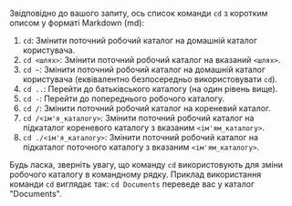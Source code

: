 Звідповідно до вашого запиту, ось список команди `cd` з коротким описом у форматі Markdown (md):

1. `cd`: Змінити поточний робочий каталог на домашній каталог користувача.
2. `cd <шлях>`: Змінити поточний робочий каталог на вказаний `<шлях>`.
3. `cd ~`: Змінити поточний робочий каталог на домашній каталог користувача (еквівалентно безпосередньо використовувати `cd`).
4. `cd ..`: Перейти до батьківського каталогу (на один рівень вище).
5. `cd -`: Перейти до попереднього робочого каталогу.
6. `cd /`: Змінити поточний робочий каталог на кореневий каталог.
7. `cd /<ім'я_каталогу>`: Змінити поточний робочий каталог на підкаталог кореневого каталогу з вказаним `<ім'ям_каталогу>`.
8. `cd ./<ім'я_каталогу>`: Змінити поточний робочий каталог на підкаталог поточного каталогу з вказаним `<ім'ям_каталогу>`.

Будь ласка, зверніть увагу, що команду `cd` використовують для зміни робочого каталогу в командному рядку. Приклад використання команди `cd` виглядає так: `cd Documents` переведе вас у каталог "Documents".
